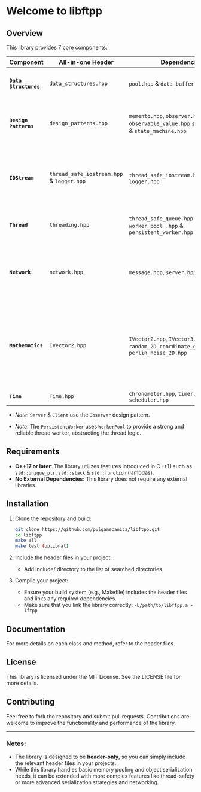 # Welcome to libftpp

## Overview

This library provides 7 core components:

| Component | All-in-one Header | Dependencies | Description |
| --------- | ----------------- | ------------ | ----------- |
| **`Data Structures`** | `data_structures.hpp` | `pool.hpp` & `data_buffer.hpp` | This structures will help you manage and serialize data. |
| **`Design Patterns`** | `design_patterns.hpp` | `memento.hpp`, `observer.hpp`, `observable_value.hpp` `singleton.hpp` & `state_machine.hpp` | Contains a set of utils to handle different scenarios in your programs. |
| **`IOStream`** | `thread_safe_iostream.hpp` & `logger.hpp` | `thread_safe_iostream.hpp` & `logger.hpp` | Defines a structure to deal with output and input for programs using threads, and a logger. |
| **`Thread`** | `threading.hpp` | `thread_safe_queue.hpp` & `thread.hpp`, `worker_pool .hpp` & `persistent_worker.hpp` |  Which contain a set of utils to handle threads. |
| **`Network`** | `network.hpp` | `message.hpp`, `server.hpp` & `client.hpp` | A set of utils to generate a server and a client which can comunicate via the `Message` class. |
| **`Mathematics`** | `IVector2.hpp` | `IVector2.hpp`, `IVector3.hpp`, `random_2D_coordinate_generator.hpp`, `perlin_noise_2D.hpp` | Implementation of a 2D and 3D vecotor with utils and operators. Implementation of random generator and perlinnoise 2D coordinates generator. |
| **`Time`** | `Time.hpp` | `chronometer.hpp`, `timer.hpp` & `scheduler.hpp` | Time related utils. |


- *Note*: `Server` & `Client` use the `Observer` design pattern.  

- *Note*: The `PersistentWorker` uses `WorkerPool` to provide a strong and reliable thread worker, abstracting the thread logic.

## Requirements
- **C++17 or later**: The library utilizes features introduced in C++11 such as `std::unique_ptr`, `std::stack` & `std::function` (lambdas).
- **No External Dependencies**: This library does not require any external libraries.

## Installation

1. Clone the repository and build:
   ```bash
   git clone https://github.com/pulgamecanica/libftpp.git
   cd libftpp
   make all
   make test (optional)
   ```
   
2. Include the header files in your project:
   - Add include/ directory to the list of searched directories
   
3. Compile your project:
   - Ensure your build system (e.g., Makefile) includes the header files and links any required dependencies.
   - Make sure that you link the library correctly: `-L/path/to/libftpp.a -lftpp`

## Documentation

For more details on each class and method, refer to the header files.

## License

This library is licensed under the MIT License. See the LICENSE file for more details.

## Contributing

Feel free to fork the repository and submit pull requests. Contributions are welcome to improve the functionality and performance of the library.

---

### Notes:

- The library is designed to be **header-only**, so you can simply include the relevant header files in your projects.
- While this library handles basic memory pooling and object serialization needs, it can be extended with more complex features like thread-safety or more advanced serialization strategies and networking.
